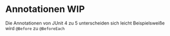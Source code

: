 # Annotationen WIP

Die Annotationen von JUnit 4 zu 5 unterscheiden sich leicht Beispielsweiße wird  `@Before` zu  `@BeforeEach`
